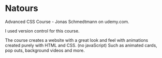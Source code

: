 # Natours
Advanced CSS Course - Jonas Schmedtmann on udemy.com. 

I used version control for this course.

The course creates a website with a great look and feel with animations created purely with HTML and CSS. (no javaScript)
Such as animated cards, pop outs, background videos and more.
